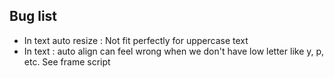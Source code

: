 ## Bug list

- In text auto resize : Not fit perfectly for uppercase text
- In text : auto align can feel wrong when we don't have low letter like y, p, etc. See frame script